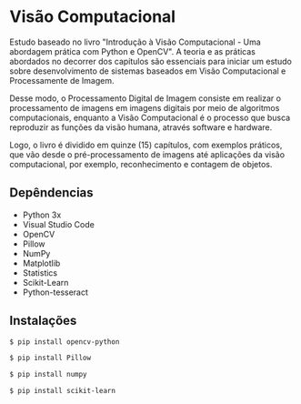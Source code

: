 # Visão Computacional

Estudo baseado no livro "Introdução à Visão Computacional - Uma abordagem prática com Python e OpenCV". A teoria e as práticas abordados no decorrer dos capítulos são essenciais para iniciar um estudo sobre desenvolvimento de sistemas baseados em Visão Computacional e Processamente de Imagem.

Desse modo, o Processamento Digital de Imagem consiste em realizar o processamento de imagens em imagens digitais por meio de algoritmos computacionais, enquanto a Visão Computacional é o processo que busca reproduzir as funções da visão humana, através software e hardware.

Logo, o livro é dividido em quinze (15) capítulos, com exemplos práticos, que vão desde o pré-processamento de imagens até aplicações da visão computacional, por exemplo, reconhecimento e contagem de objetos. 

## Depêndencias 
- Python 3x
- Visual Studio Code
- OpenCV
- Pillow
- NumPy
- Matplotlib
- Statistics
- Scikit-Learn
- Python-tesseract


## Instalações
```bash
$ pip install opencv-python
```

```bash
$ pip install Pillow
```

```bash
$ pip install numpy
```

```bash
$ pip install scikit-learn
```
